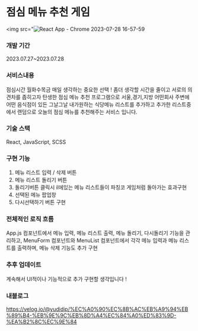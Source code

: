 # 점심 메뉴 추천 게임

<img src="![React App - Chrome 2023-07-28 16-57-59](https://github.com/yu-rim95/lunch-menu-game/assets/80299209/78aa8e6b-65f2-406d-97e7-2ce0db5864b0)

### 개발 기간
2023.07.27~2023.07.28


### 서비스내용 
점심시간 월화수목금 매일 생각하는 중요한 선택 !
좀더 생각할 시간을 줄이고 서로의 의견차를 좁히고자 탄생한 점심 메뉴 추천 프로그램으로 
서울,경기,지방 어떤회사 주변에 어떤 음식점이 있든 그날그날 내가원하는 식당메뉴 리스트를 추가하고 
추가한 리스트중에서 랜덤으로 오늘의 점심 메뉴를 추천해주는 서비스 입니다.

### 기술 스택
React, JavaScript, SCSS

### 구현 기능
1. 메뉴 리스트 입력 / 삭제 버튼
2. 메뉴 리스트 돌리기 버튼
3. 돌리기버튼 클릭시 il에있는 메뉴 리스트들이 파칭코 게임처럼 돌아가는 효과구현
4. 선택된 메뉴 팝업창
5. 다시선택하기 버튼 구현


### 전체적인 로직 흐름
App.js 컴포넌트에서 메뉴 입력, 메뉴 리스트 출력, 메뉴 돌리기, 다시돌리기 기능을 관리하고, MenuForm 컴포넌트와 MenuList 컴포넌트에서 각각 메뉴 입력과 메뉴 리스트를 출력하며, 메뉴 삭제 기능도 추가 구현

### 추후 업데이트
계속해서 UI적이나 기능적으로 추가 구현할 생각입니다 ! 

### 내블로그
https://velog.io/@yudidip/%EC%A0%90%EC%8B%AC%EB%A9%94%EB%89%B4-%EB%9E%9C%EB%8D%A4%EC%84%A0%ED%83%9D-%EA%B2%8C%EC%9E%84